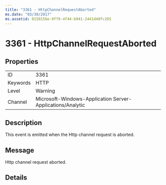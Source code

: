 ```yaml
---
title: "3361 - HttpChannelRequestAborted"
ms.date: "03/30/2017"
ms.assetid: 0150156e-9ff9-4f44-b941-2441d40fc265
---
```

# 3361 - HttpChannelRequestAborted
## Properties  


|||  
|-|-|  
|ID|3361|  
|Keywords|HTTP|  
|Level|Warning|  
|Channel|Microsoft-Windows-Application Server-Applications/Analytic|  

## Description  
 This event is emitted when the Http channel request is aborted.  

## Message  
 Http channel request aborted.  

## Details
